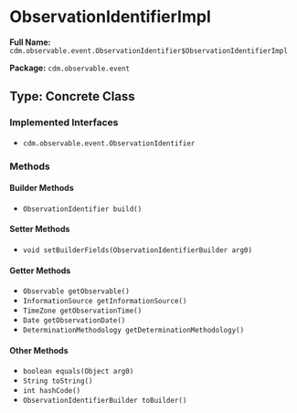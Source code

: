 # ObservationIdentifierImpl

**Full Name:** `cdm.observable.event.ObservationIdentifier$ObservationIdentifierImpl`

**Package:** `cdm.observable.event`

## Type: Concrete Class

### Implemented Interfaces

- `cdm.observable.event.ObservationIdentifier`

### Methods

#### Builder Methods

- `ObservationIdentifier build()`

#### Setter Methods

- `void setBuilderFields(ObservationIdentifierBuilder arg0)`

#### Getter Methods

- `Observable getObservable()`
- `InformationSource getInformationSource()`
- `TimeZone getObservationTime()`
- `Date getObservationDate()`
- `DeterminationMethodology getDeterminationMethodology()`

#### Other Methods

- `boolean equals(Object arg0)`
- `String toString()`
- `int hashCode()`
- `ObservationIdentifierBuilder toBuilder()`

